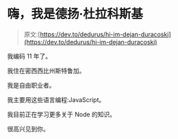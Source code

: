# 嗨，我是德扬·杜拉科斯基

> 原文:[https://dev.to/dedurus/hi-im-dejan-duracoski](https://dev.to/dedurus/hi-im-dejan-duracoski)

我编码 11 年了。

我住在密西西比州斯特鲁加。

我是自由职业者。

我主要用这些语言编程:JavaScript。

我目前正在学习更多关于 Node 的知识。

很高兴见到你。